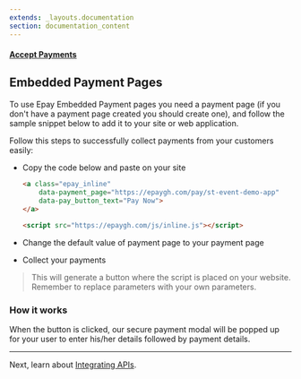 ```yaml
---
extends: _layouts.documentation
section: documentation_content
---
```


#### [Accept Payments](/docs/payments)
## Embedded Payment Pages

To use Epay Embedded Payment pages you need a payment page (if you don't have a payment page created you should create one), 
and follow the sample snippet below to add it to your site or web application.

Follow this steps to successfully collect payments from your customers easily:
- Copy the code below and paste on your site

    ```html
    <a class="epay_inline"
        data-payment_page="https://epaygh.com/pay/st-event-demo-app"
        data-pay_button_text="Pay Now">
    </a>
            
    <script src="https://epaygh.com/js/inline.js"></script>
    ```
- Change the default value of payment page to your payment page
- Collect your payments

> This will generate a button where the script is placed on your website. Remember to replace parameters with your own parameters.

### How it works
When the button is clicked, our secure payment modal will be popped up for your user to enter his/her details followed by payment details. 

-------

Next, learn about [Integrating APIs](/docs/payment-integrations).
